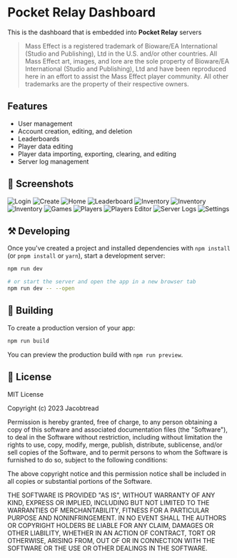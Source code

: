 
# Pocket Relay Dashboard

This is the dashboard that is embedded into **Pocket Relay** servers

> Mass Effect is a registered trademark of Bioware/EA International (Studio and Publishing), Ltd in the U.S. and/or other countries. All Mass Effect art, images, and lore are the sole property of Bioware/EA International (Studio and Publishing), Ltd and have been reproduced here in an effort to assist the Mass Effect player community. All other trademarks are the property of their respective owners.

## Features

- User management
- Account creation, editing, and deletion
- Leaderboards
- Player data editing
- Player data importing, exporting, clearing, and editing
- Server log management

## 📸 Screenshots

![Login](./github-assets/login.png)
![Create](./github-assets/create.png)
![Home](./github-assets/home.png)
![Leaderboard](./github-assets/leaderboard.png)
![Inventory](./github-assets/inventory.png)
![Inventory](./github-assets/inventory-2.png)
![Inventory](./github-assets/inventory-3.png)
![Games](./github-assets/games.png)
![Players](./github-assets/players.png)
![Players Editor](./github-assets/players-editor.png)
![Server Logs](./github-assets/server-logs.png)
![Settings](./github-assets/settings.png)

## ⚒ Developing

Once you've created a project and installed dependencies with `npm install` (or `pnpm install` or `yarn`), start a development server:

```bash
npm run dev

# or start the server and open the app in a new browser tab
npm run dev -- --open
```

## 🚀 Building

To create a production version of your app:

```bash
npm run build
```

You can preview the production build with `npm run preview`.

## 🧾 License

MIT License

Copyright (c) 2023 Jacobtread

Permission is hereby granted, free of charge, to any person obtaining a copy
of this software and associated documentation files (the "Software"), to deal
in the Software without restriction, including without limitation the rights
to use, copy, modify, merge, publish, distribute, sublicense, and/or sell
copies of the Software, and to permit persons to whom the Software is
furnished to do so, subject to the following conditions:

The above copyright notice and this permission notice shall be included in all
copies or substantial portions of the Software.

THE SOFTWARE IS PROVIDED "AS IS", WITHOUT WARRANTY OF ANY KIND, EXPRESS OR
IMPLIED, INCLUDING BUT NOT LIMITED TO THE WARRANTIES OF MERCHANTABILITY,
FITNESS FOR A PARTICULAR PURPOSE AND NONINFRINGEMENT. IN NO EVENT SHALL THE
AUTHORS OR COPYRIGHT HOLDERS BE LIABLE FOR ANY CLAIM, DAMAGES OR OTHER
LIABILITY, WHETHER IN AN ACTION OF CONTRACT, TORT OR OTHERWISE, ARISING FROM,
OUT OF OR IN CONNECTION WITH THE SOFTWARE OR THE USE OR OTHER DEALINGS IN THE
SOFTWARE.
